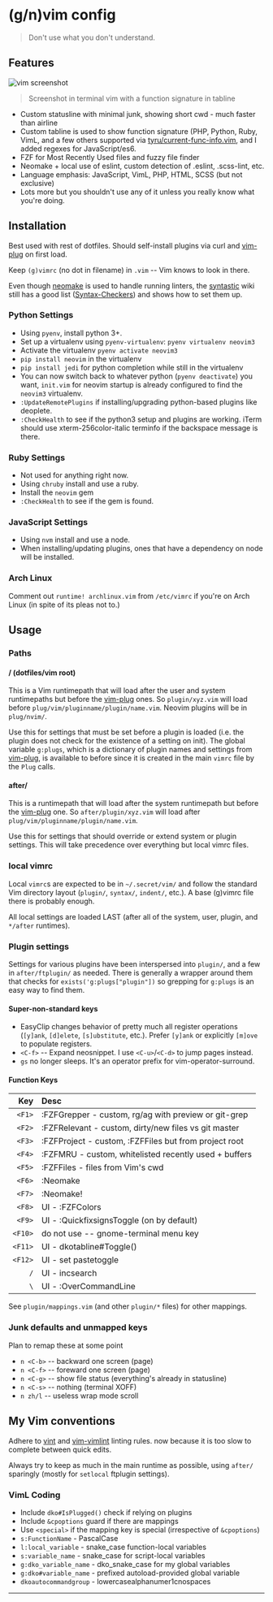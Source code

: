 # (g/n)vim config

> Don't use what you don't understand.

## Features

![vim screenshot][screenshot]
> Screenshot in terminal vim with a function signature in tabline

- Custom statusline with minimal junk, showing short cwd - much faster than
  airline
- Custom tabline is used to show function signature (PHP, Python, Ruby, VimL,
  and a few others supported via [tyru/current-func-info.vim], and I added
  regexes for JavaScript/es6.
- FZF for Most Recently Used files and fuzzy file finder
- Neomake + local use of eslint, custom detection of .eslint, .scss-lint,
  etc.
- Language emphasis: JavaScript, VimL, PHP, HTML, SCSS (but not exclusive)
- Lots more but you shouldn't use any of it unless you really know what you're
  doing.

## Installation

Best used with rest of dotfiles. Should self-install plugins via curl and
[vim-plug] on first load.

Keep `(g)vimrc` (no dot in filename) in `.vim` -- Vim knows to look in there.

Even though [neomake] is used to handle running linters, the [syntastic] wiki
still has a good list ([Syntax-Checkers]) and shows how to set them up.

### Python Settings

- Using `pyenv`, install python 3+.
- Set up a virtualenv using `pyenv-virtualenv`: `pyenv virtualenv neovim3`
- Activate the virtualenv `pyenv activate neovim3`
- `pip install neovim` in the virtualenv
- `pip install jedi` for python completion while still in the virtualenv
- You can now switch back to whatever python (`pyenv deactivate`) you want,
  `init.vim` for neovim startup is already configured to find the `neovim3`
  virtualenv.
- `:UpdateRemotePlugins` if installing/upgrading python-based plugins like
  deoplete.
- `:CheckHealth` to see if the python3 setup and plugins are working. iTerm
  should use xterm-256color-italic terminfo if the backspace message is there.

### Ruby Settings

- Not used for anything right now.
- Using `chruby` install and use a ruby.
- Install the `neovim` gem
- `:CheckHealth` to see if the gem is found.

### JavaScript Settings

- Using `nvm` install and use a node.
- When installing/updating plugins, ones that have a dependency on node will
  be installed.

### Arch Linux

Comment out `runtime! archlinux.vim` from `/etc/vimrc` if you're on Arch Linux
(in spite of its pleas not to.)

## Usage

### Paths

#### / (dotfiles/vim root)

This is a Vim runtimepath that will load after the user and system runtimepaths
but before the [vim-plug] ones. So `plugin/xyz.vim` will load before
`plug/vim/pluginname/plugin/name.vim`. Neovim plugins will be in `plug/nvim/`.

Use this for settings that must be set before a plugin is loaded (i.e. the
plugin does not check for the existence of a setting on init). The global
variable `g:plugs`, which is a dictionary of plugin names and settings from
[vim-plug], is available to before since it is created in the main `vimrc` file
by the `Plug` calls.

#### after/

This is a runtimepath that will load after the system runtimepath but before
the [vim-plug] one. So `after/plugin/xyz.vim` will load after
`plug/vim/pluginname/plugin/name.vim`.

Use this for settings that should override or extend system or plugin settings.
This will take precedence over everything but local vimrc files.

### local vimrc

Local `vimrc`s are expected to be in `~/.secret/vim/` and follow the standard
Vim directory layout (`plugin/`, `syntax/`, `indent/`, etc.). A base (g)vimrc
file there is probably enough.

All local settings are loaded LAST (after all of the system, user, plugin, and
`*/after` runtimes).

### Plugin settings

Settings for various plugins have been interspersed into `plugin/`, and a few
in `after/ftplugin/` as needed. There is generally a wrapper around them that
checks for `exists('g:plugs["plugin"])` so grepping for `g:plugs` is an easy
way to find them.

#### Super-non-standard keys

- EasyClip changes behavior of pretty much all register operations (`[y]ank`,
  `[d]elete`, `[s]ubstitute`, etc.). Prefer `[y]ank` or explicitly `[m]ove` to
  populate registers.
- `<C-f>` -- Expand neosnippet. I use `<C-u>`/`<C-d>` to jump pages instead.
- `gs` no longer sleeps. It's an operator prefix for vim-operator-surround.

#### Function Keys

|     Key | Desc                                                               |
| ------: | :----------------------------------------------------------------- |
|  `<F1>` | :FZFGrepper - custom, rg/ag with preview or git-grep |
|  `<F2>` | :FZFRelevant - custom, dirty/new files vs git master |
|  `<F3>` | :FZFProject - custom, :FZFFiles but from project root |
|  `<F4>` | :FZFMRU - custom, whitelisted recently used + buffers |
|  `<F5>` | :FZFFiles - files from Vim's cwd |
|  `<F6>` | :Neomake |
|  `<F7>` | :Neomake! |
|  `<F8>` | UI - :FZFColors |
|  `<F9>` | UI - :QuickfixsignsToggle (on by default) |
| `<F10>` | do not use -- gnome-terminal menu key |
| `<F11>` | UI - dkotabline#Toggle() |
| `<F12>` | UI - set pastetoggle |
|    `/`  | UI - incsearch |
|    `\`  | UI - :OverCommandLine |

See `plugin/mappings.vim` (and other `plugin/*` files) for other mappings.

### Junk defaults and unmapped keys

Plan to remap these at some point

- `n <C-b>` -- backward one screen (page)
- `n <C-f>` -- foreward one screen (page)
- `n <C-g>` -- show file status (everything's already in statusline)
- `n <C-s>` -- nothing (terminal XOFF)
- `n zh/l`  -- useless wrap mode scroll

## My Vim conventions

Adhere to [vint](https://github.com/Kuniwak/vint) and
[vim-vimlint](https://github.com/syngan/vim-vimlint) linting rules.
now because it is too slow to complete between quick edits.

Always try to keep as much in the main runtime as possible, using `after/`
sparingly (mostly for `setlocal` ftplugin settings).

### VimL Coding

- Include `dko#IsPlugged()` check if relying on plugins
- Include `&cpoptions` guard if there are mappings
- Use `<special>` if the mapping key is special (irrespective of `&cpoptions`)
- `s:FunctionName` - PascalCase
- `l:local_variable` - snake_case function-local variables
- `s:variable_name` - snake_case for script-local variables
- `g:dko_variable_name` - dko_snake_case for my global variables
- `g:dko#variable_name` - prefixed autoload-provided global variable
- `dkoautocommandgroup` - lowercasealphanumer1cnospaces

----

[screenshot]: https://cloud.githubusercontent.com/assets/609213/19456070/cd2eeeec-948d-11e6-8fda-dad580c17c0a.png
[Syntax-Checkers]: https://github.com/scrooloose/syntastic/wiki/Syntax-Checkers
[syntastic]: https://github.com/scrooloose/syntastic
[neomake]: https://github.com/neomake/neomake
[vim-plug]: https://github.com/junegunn/vim-plug
[tyru/current-func-info.vim]: https://github.com/tyru/current-func-info.vim
[jeetsukumaran/vim-gazetteer]: https://github.com/jeetsukumaran/vim-gazetteer
